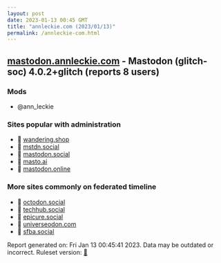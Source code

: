 ```yaml
---
layout: post
date: 2023-01-13 00:45 GMT
title: "annleckie.com (2023/01/13)"
permalink: /annleckie-com.html
---
```


## [mastodon.annleckie.com](https://mastodon.annleckie.com) - Mastodon (glitch-soc) 4.0.2+glitch (reports 8 users)

### Mods
 * @ann_leckie

### Sites popular with administration

* 🐘 [wandering.shop](/wandering-shop.html)
* 🐘 [mstdn.social](/mstdn-social.html)
* 🐘 [mastodon.social](/mastodon-social.html)
* 🐘 [masto.ai](/masto-ai.html)
* 🐘 [mastodon.online](/mastodon-online.html)

### More sites commonly on federated timeline

* 🐘 [octodon.social](/octodon-social.html)
* 🐘 [techhub.social](/techhub-social.html)
* 🐘 [epicure.social](/epicure-social.html)
* 🐘 [universeodon.com](/universeodon-com.html)
* 🐘 [sfba.social](/sfba-social.html)

Report generated on: Fri Jan 13 00:45:41 2023. Data may be outdated or incorrect.
Ruleset version: [🧁](/version-cupcake)
